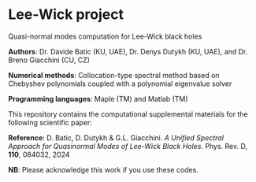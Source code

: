 # Lee-Wick project
Quasi-normal modes computation for Lee-Wick black holes

**Authors**: Dr. Davide Batic (KU, UAE), Dr. Denys Dutykh (KU, UAE), and Dr. Breno Giacchini (CU, CZ)

**Numerical methods**: Collocation-type spectral method based on Chebyshev polynomials coupled with a polynomial eigenvalue solver

**Programming languages**: Maple (TM) and Matlab (TM)

This repository contains the computational supplemental materials for the following scientific paper:

**Reference**: D. Batic, D. Dutykh & G.L. Giacchini. *A Unified Spectral Approach for Quasinormal Modes of Lee-Wick Black Holes*. Phys. Rev. D, **110**, 084032, 2024

**NB**: Please acknowledge this work if you use these codes.
